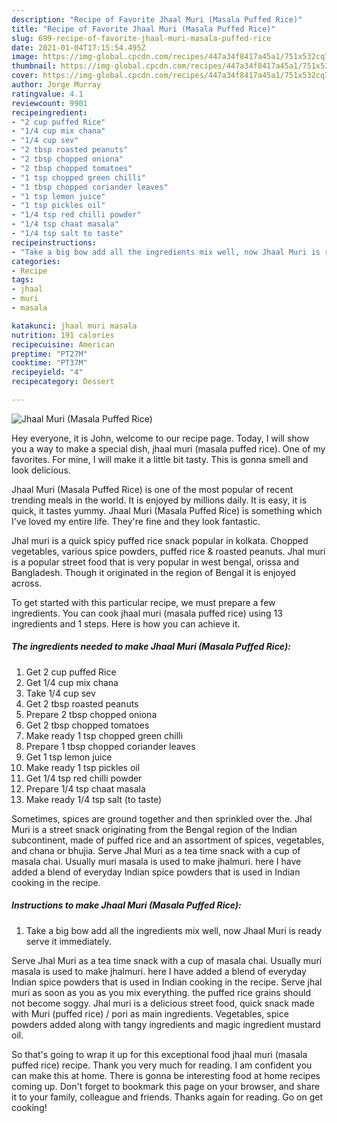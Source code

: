```yaml
---
description: "Recipe of Favorite Jhaal Muri (Masala Puffed Rice)"
title: "Recipe of Favorite Jhaal Muri (Masala Puffed Rice)"
slug: 699-recipe-of-favorite-jhaal-muri-masala-puffed-rice
date: 2021-01-04T17:15:54.495Z
image: https://img-global.cpcdn.com/recipes/447a34f8417a45a1/751x532cq70/jhaal-muri-masala-puffed-rice-recipe-main-photo.jpg
thumbnail: https://img-global.cpcdn.com/recipes/447a34f8417a45a1/751x532cq70/jhaal-muri-masala-puffed-rice-recipe-main-photo.jpg
cover: https://img-global.cpcdn.com/recipes/447a34f8417a45a1/751x532cq70/jhaal-muri-masala-puffed-rice-recipe-main-photo.jpg
author: Jorge Murray
ratingvalue: 4.1
reviewcount: 9901
recipeingredient:
- "2 cup puffed Rice"
- "1/4 cup mix chana"
- "1/4 cup sev"
- "2 tbsp roasted peanuts"
- "2 tbsp chopped oniona"
- "2 tbsp chopped tomatoes"
- "1 tsp chopped green chilli"
- "1 tbsp chopped coriander leaves"
- "1 tsp lemon juice"
- "1 tsp pickles oil"
- "1/4 tsp red chilli powder"
- "1/4 tsp chaat masala"
- "1/4 tsp salt to taste"
recipeinstructions:
- "Take a big bow add all the ingredients mix well, now Jhaal Muri is ready serve it immediately."
categories:
- Recipe
tags:
- jhaal
- muri
- masala

katakunci: jhaal muri masala 
nutrition: 191 calories
recipecuisine: American
preptime: "PT27M"
cooktime: "PT37M"
recipeyield: "4"
recipecategory: Dessert

---
```



![Jhaal Muri (Masala Puffed Rice)](https://img-global.cpcdn.com/recipes/447a34f8417a45a1/751x532cq70/jhaal-muri-masala-puffed-rice-recipe-main-photo.jpg)

Hey everyone, it is John, welcome to our recipe page. Today, I will show you a way to make a special dish, jhaal muri (masala puffed rice). One of my favorites. For mine, I will make it a little bit tasty. This is gonna smell and look delicious.

Jhaal Muri (Masala Puffed Rice) is one of the most popular of recent trending meals in the world. It is enjoyed by millions daily. It is easy, it is quick, it tastes yummy. Jhaal Muri (Masala Puffed Rice) is something which I've loved my entire life. They're fine and they look fantastic.

Jhal muri is a quick spicy puffed rice snack popular in kolkata. Chopped vegetables, various spice powders, puffed rice &amp; roasted peanuts. Jhal muri is a popular street food that is very popular in west bengal, orissa and Bangladesh. Though it originated in the region of Bengal it is enjoyed across.


To get started with this particular recipe, we must prepare a few ingredients. You can cook jhaal muri (masala puffed rice) using 13 ingredients and 1 steps. Here is how you can achieve it.

<!--inarticleads1-->

##### The ingredients needed to make Jhaal Muri (Masala Puffed Rice):

1. Get 2 cup puffed Rice
1. Get 1/4 cup mix chana
1. Take 1/4 cup sev
1. Get 2 tbsp roasted peanuts
1. Prepare 2 tbsp chopped oniona
1. Get 2 tbsp chopped tomatoes
1. Make ready 1 tsp chopped green chilli
1. Prepare 1 tbsp chopped coriander leaves
1. Get 1 tsp lemon juice
1. Make ready 1 tsp pickles oil
1. Get 1/4 tsp red chilli powder
1. Prepare 1/4 tsp chaat masala
1. Make ready 1/4 tsp salt (to taste)


Sometimes, spices are ground together and then sprinkled over the. Jhal Muri is a street snack originating from the Bengal region of the Indian subcontinent, made of puffed rice and an assortment of spices, vegetables, and chana or bhujia. Serve Jhal Muri as a tea time snack with a cup of masala chai. Usually muri masala is used to make jhalmuri. here I have added a blend of everyday Indian spice powders that is used in Indian cooking in the recipe. 

<!--inarticleads2-->

##### Instructions to make Jhaal Muri (Masala Puffed Rice):

1. Take a big bow add all the ingredients mix well, now Jhaal Muri is ready serve it immediately.


Serve Jhal Muri as a tea time snack with a cup of masala chai. Usually muri masala is used to make jhalmuri. here I have added a blend of everyday Indian spice powders that is used in Indian cooking in the recipe. Serve jhal muri as soon as you as you mix everything. the puffed rice grains should not become soggy. Jhal muri is a delicious street food, quick snack made with Muri (puffed rice) / pori as main ingredients. Vegetables, spice powders added along with tangy ingredients and magic ingredient mustard oil. 

So that's going to wrap it up for this exceptional food jhaal muri (masala puffed rice) recipe. Thank you very much for reading. I am confident you can make this at home. There is gonna be interesting food at home recipes coming up. Don't forget to bookmark this page on your browser, and share it to your family, colleague and friends. Thanks again for reading. Go on get cooking!
